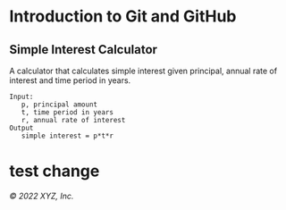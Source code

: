 # Introduction to Git and GitHub

## Simple Interest Calculator

A calculator that calculates simple interest given principal, annual rate of interest and time period in years.

```
Input:
   p, principal amount
   t, time period in years 
   r, annual rate of interest
Output
   simple interest = p*t*r
``` 
# test change 

_© 2022 XYZ, Inc._